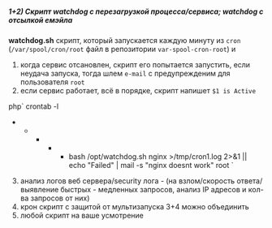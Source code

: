 ##### 1+2) Скрипт watchdog с перезагрузкой процесса/сервиса; watchdog с отсылкой емэйла
**watchdog.sh** скрипт, который запускается каждую минуту из `cron` (`/var/spool/cron/root` файл в репозитории `var-spool-cron-root`) и
1) когда сервис отсановлен, скрипт его попытается запустить, если неудача запуска, тогда шлем `e-mail` с предупрежденим для пользователя `root`
2) если сервис работает, всё в порядке, скрипт напишет `$1 is Active`



php`
crontab -l
* * * * *  bash /opt/watchdog.sh nginx >/tmp/cron1.log 2>&1 || echo "Failed" | mail -s "nginx doesnt work" root
`


3) анализ логов веб сервера/security лога - (на взлом/скорость ответа/выявление быстрых - медленных запросов, анализ IP адресов и кол-ва запросов от них)
4) крон скрипт с защитой от мультизапуска
3+4 можно объединить
5) любой скрипт на ваше усмотрение
